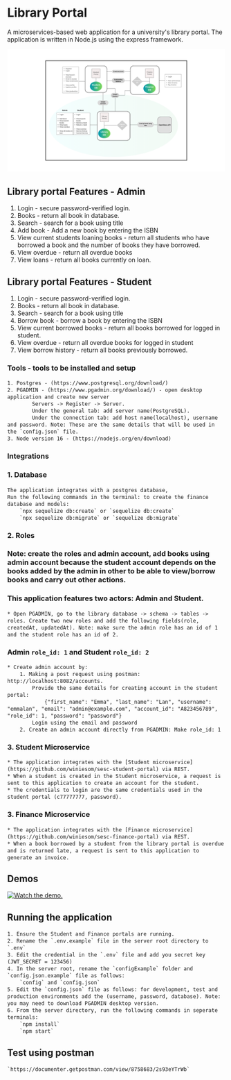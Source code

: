 # Library Portal
A microservices-based web application for a university's library portal.
The application is written in Node.js using the express framework.

![component diagram](libraryUML.png "Component Diagram")

## Library portal Features - Admin
1. Login - secure password-verified login.
2. Books - return all book in database.
3. Search - search for a book using title
4. Add book - Add a new book by entering the ISBN
5. View current students loaning books - return all students who have borrowed a book and the number of books they have borrowed.
6. View overdue - return all overdue books
7. View loans - return all books currently on loan.

## Library portal Features - Student
1. Login - secure password-verified login.
2. Books - return all book in database.
3. Search - search for a book using title
4. Borrow book - borrow a book by entering the ISBN
5. View current borrowed books - return all books borrowed for logged in student.
6. View overdue - return all overdue books for logged in student
7. View borrow history - return all books previously borrowed.


### Tools - tools to be installed and setup
    1. Postgres - (https://www.postgresql.org/download/)
    2. PGADMIN - (https://www.pgadmin.org/download/) - open desktop application and create new server
            Servers -> Register -> Server.
            Under the general tab: add server name(PostgreSQL). 
            Under the connection tab: add host name(localhost), username and password. Note: These are the same details that will be used in the `config.json` file.
    3. Node version 16 - (https://nodejs.org/en/download)

### Integrations
### 1. Database
    The application integrates with a postgres database,
    Run the following commands in the terminal: to create the finance database and models:
        `npx sequelize db:create` or `sequelize db:create`
        `npx sequelize db:migrate` or `sequelize db:migrate`


### 2. Roles
### Note: create the roles and admin account, add books using admin account because the student account depends on the books added by the admin in other to be able to view/borrow books and carry out other actions.
### This application features two actors: Admin and Student.
    * Open PGADMIN, go to the library database -> schema -> tables -> roles. Create two new roles and add the following fields(role, createdAt, updatedAt). Note: make sure the admin role has an id of 1 and the student role has an id of 2.
### Admin `role_id: 1` and Student `role_id: 2`
    * Create admin account by: 
        1. Making a post request using postman: http://localhost:8082/accounts. 
            Provide the same details for creating account in the student portal:
                {"first_name": "Emma", "last_name": "Lan", "username": "emmalan", "email": "admin@example.com", "account_id": "A823456789", "role_id": 1, "password": "password"}
            Login using the email and password
        2. Create an admin account directly from PGADMIN: Make role_id: 1

### 3. Student Microservice
    * The application integrates with the [Student microservice](https://github.com/winiesom/sesc-student-portal) via REST.
    * When a student is created in the Student microservice, a request is sent to this application to create an account for the student.
    * The credentials to login are the same credentials used in the student portal (c77777777, password).



### 3. Finance Microservice
    * The application integrates with the [Finance microservice](https://github.com/winiesom/sesc-finance-portal) via REST.
    * When a book borrowed by a student from the library portal is overdue and is returned late, a request is sent to this application to generate an invoice.


## Demos
[![Watch the demo.](http://img.youtube.com/vi/6Z2XXVkB3gk/hqdefault.jpg)](https://youtu.be/6Z2XXVkB3gk)

## Running the application
    1. Ensure the Student and Finance portals are running.
    2. Rename the `.env.example` file in the server root directory to `.env`
    3. Edit the credential in the `.env` file and add you secret key (JWT_SECRET = 123456)
    4. In the server root, rename the `configExample` folder and `config.json.example` file as follows:
        `config` and `config.json`
    5. Edit the `config.json` file as follows: for development, test and production environments add the (username, password, database). Note: you may need to download PGADMIN desktop version.
    6. From the server directory, run the following commands in seperate terminals:
        `npm install`
        `npm start`

## Test using postman
    `https://documenter.getpostman.com/view/8758683/2s93eYTrWb`